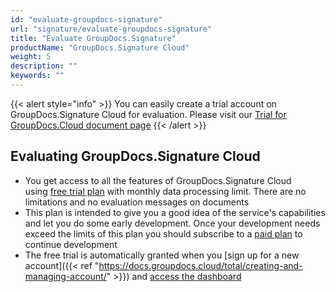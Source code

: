 ```yaml
---
id: "evaluate-groupdocs-signature"
url: "signature/evaluate-groupdocs-signature"
title: "Evaluate GroupDocs.Signature"
productName: "GroupDocs.Signature Cloud"
weight: 5
description: ""
keywords: ""
---
```


{{< alert style="info" >}}
You can easily create a trial account on GroupDocs.Signature Cloud for evaluation. Please visit our [Trial for GroupDocs.Cloud document page](https://purchase.groupdocs.cloud/trial)
{{< /alert >}}

## Evaluating GroupDocs.Signature Cloud ##

* You get access to all the features of GroupDocs.Signature Cloud using [free trial plan](https://purchase.groupdocs.cloud/trial) with monthly data processing limit. There are no limitations and no evaluation messages on documents
* This plan is intended to give you a good idea of the service's capabilities and let you do some early development. Once your development needs exceed the limits of this plan you should subscribe to a [paid plan](https://purchase.groupdocs.cloud/pricing) to continue development
* The free trial is automatically granted when you [sign up for a new account]({{< ref "https://docs.groupdocs.cloud/total/creating-and-managing-account/" >}}) and [access the dashboard](https://dashboard.groupdocs.cloud/)
